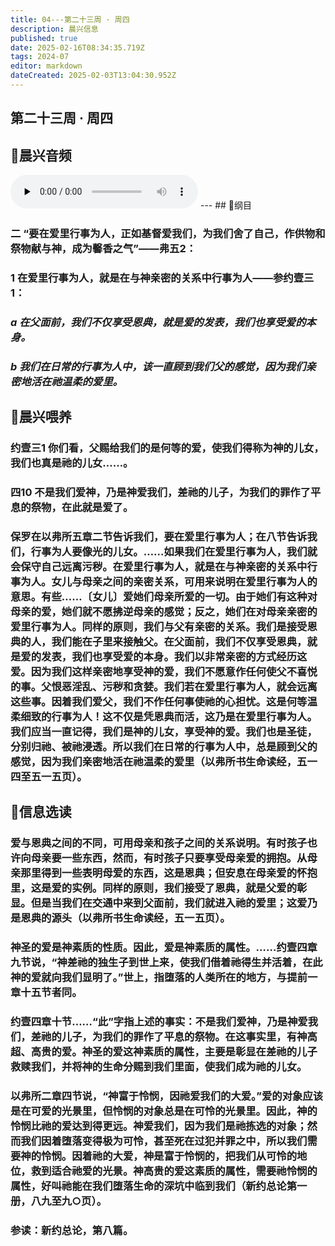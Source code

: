 ```yaml
---
title: 04---第二十三周 · 周四
description: 晨兴信息
published: true
date: 2025-02-16T08:34:35.719Z
tags: 2024-07
editor: markdown
dateCreated: 2025-02-03T13:04:30.952Z
---
```


## 第二十三周 · 周四

## 🎵晨兴音频
<audio id="audio" controls="" preload="none">
      <source id="mp3" src="/2024-07/week23/week23day4.mp3">
</audio>
---
## 📖纲目

### 二	“要在爱里行事为人，正如基督爱我们，为我们舍了自己，作供物和祭物献与神，成为馨香之气”——弗五2：

### 1	在爱里行事为人，就是在与神亲密的关系中行事为人——参约壹三1：

### *a	在父面前，我们不仅享受恩典，就是爱的发表，我们也享受爱的本身。*

### *b	我们在日常的行事为人中，该一直顾到我们父的感觉，因为我们亲密地活在祂温柔的爱里。*

## 📖晨兴喂养

### **约壹三1**    **你们看，父赐给我们的是何等的爱，使我们得称为神的儿女，我们也真是祂的儿女……。**

### **四10**    **不是我们爱神，乃是神爱我们，差祂的儿子，为我们的罪作了平息的祭物，在此就是爱了。**

### 保罗在以弗所五章二节告诉我们，要在爱里行事为人；在八节告诉我们，行事为人要像光的儿女。……如果我们在爱里行事为人，我们就会保守自己远离污秽。在爱里行事为人，就是在与神亲密的关系中行事为人。女儿与母亲之间的亲密关系，可用来说明在爱里行事为人的意思。有些……〔女儿〕爱她们母亲所爱的一切。由于她们有这种对母亲的爱，她们就不愿拂逆母亲的感觉；反之，她们在对母亲亲密的爱里行事为人。同样的原则，我们与父有亲密的关系。我们是接受恩典的人，我们能在子里来接触父。在父面前，我们不仅享受恩典，就是爱的发表，我们也享受爱的本身。我们以非常亲密的方式经历这爱。因为我们这样亲密地享受神的爱，我们不愿意作任何使父不喜悦的事。父恨恶淫乱、污秽和贪婪。我们若在爱里行事为人，就会远离这些事。因着我们爱父，我们不作任何事使祂的心担忧。这是何等温柔细致的行事为人！这不仅是凭恩典而活，这乃是在爱里行事为人。我们应当一直记得，我们是神的儿女，享受神的爱。我们也是圣徒，分别归祂、被祂浸透。所以我们在日常的行事为人中，总是顾到父的感觉，因为我们亲密地活在祂温柔的爱里（以弗所书生命读经，五一四至五一五页）。

## 📖信息选读

### 爱与恩典之间的不同，可用母亲和孩子之间的关系说明。有时孩子也许向母亲要一些东西，然而，有时孩子只要享受母亲爱的拥抱。从母亲那里得到一些表明母爱的东西，这是恩典；但安息在母亲爱的怀抱里，这是爱的实例。同样的原则，我们接受了恩典，就是父爱的彰显。但是当我们在交通中来到父面前，我们就进入祂的爱里；这爱乃是恩典的源头（以弗所书生命读经，五一五页）。

### 神圣的爱是神素质的性质。因此，爱是神素质的属性。……约壹四章九节说，“神差祂的独生子到世上来，使我们借着祂得生并活着，在此神的爱就向我们显明了。”世上，指堕落的人类所在的地方，与提前一章十五节者同。

### 约壹四章十节……“此”字指上述的事实：不是我们爱神，乃是神爱我们，差祂的儿子，为我们的罪作了平息的祭物。在这事实里，有神高超、高贵的爱。神圣的爱这神素质的属性，主要是彰显在差祂的儿子救赎我们，并将神的生命分赐到我们里面，使我们成为祂的儿女。

### 以弗所二章四节说，“神富于怜悯，因祂爱我们的大爱。”爱的对象应该是在可爱的光景里，但怜悯的对象总是在可怜的光景里。因此，神的怜悯比祂的爱达到得更远。神爱我们，因为我们是祂拣选的对象；然而我们因着堕落变得极为可怜，甚至死在过犯并罪之中，所以我们需要神的怜悯。因着祂的大爱，神是富于怜悯的，把我们从可怜的地位，救到适合祂爱的光景。神高贵的爱这素质的属性，需要祂怜悯的属性，好叫祂能在我们堕落生命的深坑中临到我们（新约总论第一册，八九至九○页）。

### 参读：新约总论，第八篇。

<!-- Google tag (gtag.js) -->

<script async src="https://www.googletagmanager.com/gtag/js?id=G-1P8709Z16T"></script>

<script>


 window.dataLayer = window.dataLayer || [];

 function gtag(){dataLayer.push(arguments);}

 gtag('js', new Date());



 gtag('config', 'G-1P8709Z16T');

</script>